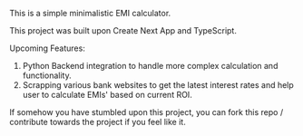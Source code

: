 This is a simple minimalistic EMI calculator.

This project was built upon Create Next App and TypeScript.

Upcoming Features:
1) Python Backend integration to handle more complex calculation and functionality.
2) Scrapping various bank websites to get the latest interest rates and help user to calculate EMIs' based on current ROI.

If somehow you have stumbled upon this project, you can fork this repo / contribute towards the project if you feel like it.

